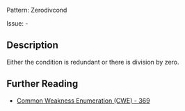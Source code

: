 Pattern: Zerodivcond

Issue: -

## Description

Either the condition is redundant or there is division by zero.

## Further Reading

* [Common Weakness Enumeration (CWE) - 369](https://cwe.mitre.org/data/definitions/369.html)